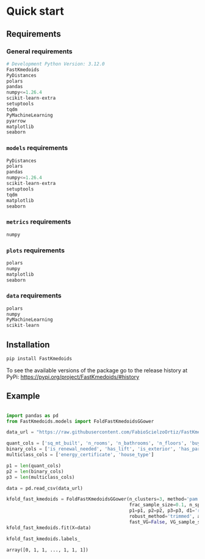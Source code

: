 # Quick start

## Requirements

### General requirements 

```python
# Development Python Version: 3.12.0
FastKmedoids
PyDistances
polars
pandas
numpy<=1.26.4
scikit-learn-extra
setuptools
tqdm
PyMachineLearning
pyarrow
matplotlib
seaborn
```

### `models` requirements

```python
PyDistances
polars
pandas
numpy<=1.26.4
scikit-learn-extra
setuptools
tqdm
matplotlib
seaborn
```

### `metrics` requirements 

```python
numpy
```


### `plots` requirements

```python
polars 
numpy
matplotlib
seaborn
```

### `data` requirements

```python
polars
numpy
PyMachineLearning
scikit-learn
```


## Installation

```python
pip install FastKmedoids
```

To see the available versions of the package go to the release history at PyPi: https://pypi.org/project/FastKmedoids/#history


## Example

```python

import pandas as pd
from FastKmedoids.models import FoldFastKmedoidsGGower

data_url = "https://raw.githubusercontent.com/FabioScielzoOrtiz/FastKmedoids-demo/refs/heads/main/data/madrid_houses_processed.csv"

quant_cols = ['sq_mt_built', 'n_rooms', 'n_bathrooms', 'n_floors', 'buy_price']
binary_cols = ['is_renewal_needed', 'has_lift', 'is_exterior', 'has_parking']
multiclass_cols = ['energy_certificate', 'house_type']

p1 = len(quant_cols)
p2 = len(binary_cols)
p3 = len(multiclass_cols)

data = pd.read_csv(data_url)

kfold_fast_kmedoids = FoldFastKmedoidsGGower(n_clusters=3, method='pam', init='heuristic', max_iter=100, random_state=123,
                                             frac_sample_size=0.1, n_splits=10, shuffle=True, kfold_random_state=123,
                                             p1=p1, p2=p2, p3=p3, d1='robust_mahalanobis', d2='jaccard', d3='hamming', 
                                             robust_method='trimmed', alpha=0.05, epsilon=0.05, n_iters=20,
                                             fast_VG=False, VG_sample_size=1000, VG_n_samples=5)
kfold_fast_kmedoids.fit(X=data) 

kfold_fast_kmedoids.labels_
```
```
array([0, 1, 1, ..., 1, 1, 1])
```



